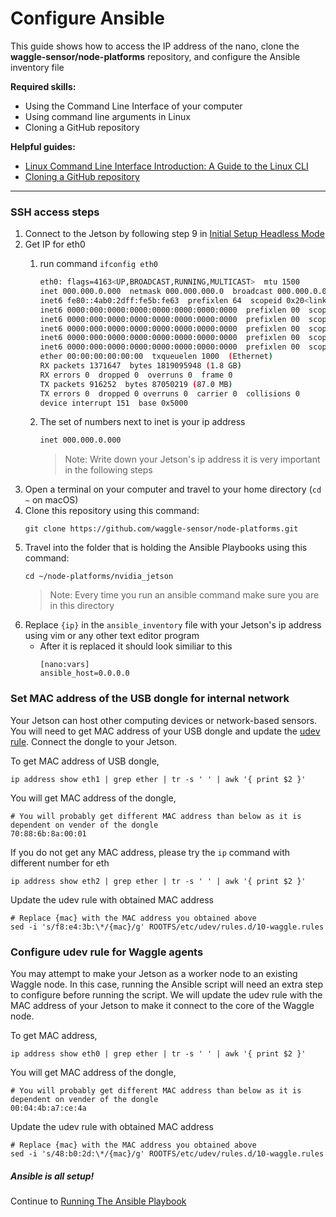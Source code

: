 # Configure Ansible

This guide shows how to access the IP address of the nano, clone the **waggle-sensor/node-platforms** repository, and configure the Ansible inventory file

**Required skills:** 
* Using the Command Line Interface of your computer
* Using command line arguments in Linux
* Cloning a GitHub repository

**Helpful guides:**
* [Linux Command Line Interface Introduction: A Guide to the Linux CLI](https://www.linuxjournal.com/content/linux-command-line-interface-introduction-guide)
* [Cloning a GitHub repository](https://docs.github.com/en/repositories/creating-and-managing-repositories/cloning-a-repository)  

---

### SSH access steps

  1. Connect to the Jetson by following step 9 in <a href="https://developer.nvidia.com/embedded/learn/get-started-jetson-nano-devkit#setup-headless">Initial Setup Headless Mode</a>
  2. Get IP for eth0
      1. run command `ifconfig eth0`
      
          ```bash
          eth0: flags=4163<UP,BROADCAST,RUNNING,MULTICAST>  mtu 1500
          inet 000.000.0.000  netmask 000.000.000.0  broadcast 000.000.0.000
          inet6 fe80::4ab0:2dff:fe5b:fe63  prefixlen 64  scopeid 0x20<link>
          inet6 0000:000:0000:0000:0000:0000:0000:0000  prefixlen 00  scopeid 0x0<global>
          inet6 0000:000:0000:0000:0000:0000:0000:0000  prefixlen 00  scopeid 0x0<global>
          inet6 0000:000:0000:0000:0000:0000:0000:0000  prefixlen 00  scopeid 0x0<global>
          inet6 0000:000:0000:0000:0000:0000:0000:0000  prefixlen 00  scopeid 0x0<global>
          inet6 0000:000:0000:0000:0000:0000:0000:0000  prefixlen 00  scopeid 0x0<global>
          ether 00:00:00:00:00:00  txqueuelen 1000  (Ethernet)
          RX packets 1371647  bytes 1819095948 (1.8 GB)
          RX errors 0  dropped 0  overruns 0  frame 0
          TX packets 916252  bytes 87050219 (87.0 MB)
          TX errors 0  dropped 0 overruns 0  carrier 0  collisions 0
          device interrupt 151  base 0x5000
          ```

      2. The set of numbers next to inet is your ip address
          ```bash
          inet 000.000.0.000
          ```
          >Note: Write down your Jetson's ip address it is very important in the following steps
  3. Open a terminal on your computer and travel to your home directory (`cd ~` on macOS)
  4. Clone this repository using this command:
        ```
        git clone https://github.com/waggle-sensor/node-platforms.git
        ```
  5. Travel into the folder that is holding the Ansible Playbooks using this command:
        ```
        cd ~/node-platforms/nvidia_jetson
        ```
        >Note: Every time you run an ansible command make sure you are in this directory
  6. Replace `{ip}` in the `ansible_inventory` file with your Jetson's ip address using vim or any other text editor program
       - After it is replaced it should look similiar to this
           ```
           [nano:vars]
           ansible_host=0.0.0.0
           ```

### Set MAC address of the USB dongle for internal network

Your Jetson can host other computing devices or network-based sensors. You will need to get MAC address of your USB dongle and update the [udev rule](../ROOTFS/etc/udev/rules.d/10-waggle.rules). Connect the dongle to your Jetson.

To get MAC address of USB dongle,
```
ip address show eth1 | grep ether | tr -s ' ' | awk '{ print $2 }'
```

You will get MAC address of the dongle,
```
# You will probably get different MAC address than below as it is dependent on vender of the dongle
70:88:6b:8a:00:01
```

If you do not get any MAC address, please try the `ip` command with different number for eth
```
ip address show eth2 | grep ether | tr -s ' ' | awk '{ print $2 }'
```

Update the udev rule with obtained MAC address
```
# Replace {mac} with the MAC address you obtained above
sed -i 's/f8:e4:3b:\*/{mac}/g' ROOTFS/etc/udev/rules.d/10-waggle.rules
```

### Configure udev rule for Waggle agents

You may attempt to make your Jetson as a worker node to an existing Waggle node. In this case, running the Ansible script will need an extra step to configure before running the script. We will update the udev rule with the MAC address of your Jetson to make it connect to the core of the Waggle node.

To get MAC address,
```
ip address show eth0 | grep ether | tr -s ' ' | awk '{ print $2 }'
```

You will get MAC address of the dongle,
```
# You will probably get different MAC address than below as it is dependent on vender of the dongle
00:04:4b:a7:ce:4a
```

Update the udev rule with obtained MAC address
```
# Replace {mac} with the MAC address you obtained above
sed -i 's/48:b0:2d:\*/{mac}/g' ROOTFS/etc/udev/rules.d/10-waggle.rules
```


##### Ansible is all setup!

Continue to [Running The Ansible Playbook](./running_ansible.md)